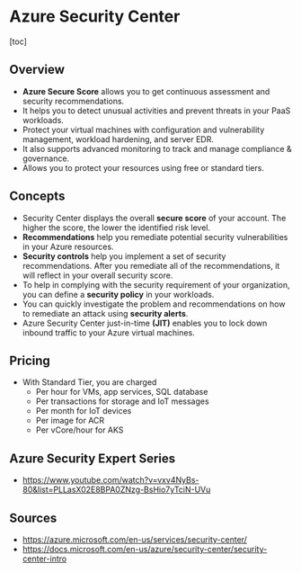 # Azure Security Center

[toc]

## Overview

- **Azure Secure Score** allows you to get continuous assessment and security recommendations.
- It helps you to detect unusual activities and prevent threats in your PaaS workloads.
- Protect your virtual machines with configuration and vulnerability management, workload hardening, and server EDR.
- It also supports advanced monitoring to track and manage compliance & governance.
- Allows you to protect your resources using free or standard tiers.
## Concepts
- Security Center displays the overall **secure score** of your account. The higher the score, the lower the identified risk level.
- **Recommendations** help you remediate potential security vulnerabilities in your Azure resources.
- **Security controls** help you implement a set of security  recommendations. After you remediate all of the recommendations, it will reflect in your overall security score.
- To help in complying with the security requirement of your organization, you can define a **security policy** in your workloads.
- You can quickly investigate the problem and recommendations on how to remediate an attack using **security alerts**.
- Azure Security Center just-in-time **(JIT)** enables you to lock down inbound traffic to your Azure virtual machines.

## Pricing

- With Standard Tier, you are charged
  - Per hour for VMs, app services, SQL database
  - Per transactions for storage and IoT messages
  - Per month for IoT devices
  - Per image for ACR
  - Per vCore/hour for AKS

## Azure Security Expert Series

- https://www.youtube.com/watch?v=vxv4NyBs-80&list=PLLasX02E8BPA0ZNzg-BsHio7yTciN-UVu

## Sources

- https://azure.microsoft.com/en-us/services/security-center/      
- https://docs.microsoft.com/en-us/azure/security-center/security-center-intro